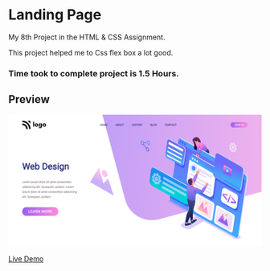 # Landing Page

My 8th Project in the HTML & CSS Assignment.

This project helped me to Css flex box a lot good.

### Time took to complete project is 1.5 Hours.


## Preview

![Project 1](./p8.png)

[Live Demo](https://web-design-femas.netlify.app/)